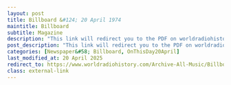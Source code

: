 ```yaml
---
layout: post
title: Billboard &#124; 20 April 1974
maintitle: Billboard
subtitle: Magazine
description: "This link will redirect you to the PDF on worldradiohistory.com page 47 of the PDF bottom Left article shows Stax Signs Ms. Zavaroni, 10 -Yr. Old, TV Discovery."
post_description: "This link will redirect you to the PDF on worldradiohistory.com page 47 of the PDF bottom Left article shows Stax Signs Ms. Zavaroni, 10 -Yr. Old, TV Discovery."
categories: [Newspaper&#58; Billboard, OnThisDay20April]
last_modified_at: 20 April 2025
redirect_to: https://www.worldradiohistory.com/Archive-All-Music/Billboard/70s/1974/Billboard%201974-04-20.pdf#page=47
class: external-link
---
```


